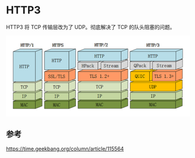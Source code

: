# HTTP3

HTTP3 将 TCP 传输层改为了 UDP。彻底解决了 TCP 的队头阻塞的问题。

<img src="./assets/HTTP3协议栈.png">

## 参考

https://time.geekbang.org/column/article/115564
